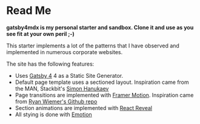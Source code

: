 # Read Me

**gatsby4mdx is my personal starter and sandbox. Clone it and use as you see fit at your own peril ;-)**

This starter implements a lot of the patterns that I have observed and implemented in numerous corporate websites. 



The site has the following features:

- Uses [Gatsby 4](https://www.gatsbyjs.com/) 4 as a Static Site Generator. 
- Default page template uses a sectioned layout. Inspiration came from the MAN, Stackbit's [Simon Hanukaev](https://www.linkedin.com/in/smnh/) 
- Page transitions are implemented with [Framer Motion](https://www.framer.com/motion/). Inspiration came from [Ryan Wiemer's Github repo](https://github.com/ryanwiemer/gatsby-using-page-transitions)
- Section animations are implemented with [React Reveal](https://www.react-reveal.com/)
- All stying is done with [Emotion](https://emotion.sh/docs/introduction)



